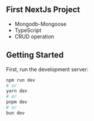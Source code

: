 ## First NextJs Project
* Mongodb-Mongoose
* TypeScript
* CRUD operation

## Getting Started

First, run the development server:

```bash
npm run dev
# or
yarn dev
# or
pnpm dev
# or
bun dev
```




